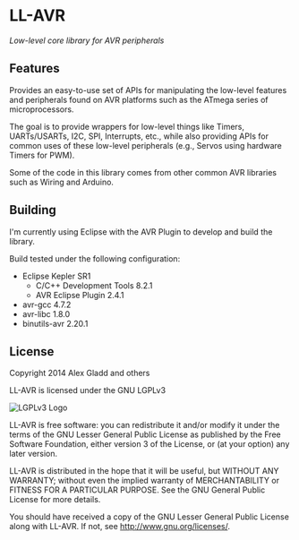 # LL-AVR

_Low-level core library for AVR peripherals_

## Features

Provides an easy-to-use set of APIs for manipulating the low-level features and
peripherals found on AVR platforms such as the ATmega series of microprocessors.

The goal is to provide wrappers for low-level things like Timers, UARTs/USARTs,
I2C, SPI, Interrupts, etc., while also providing APIs for common uses of these
low-level peripherals (e.g., Servos using hardware Timers for PWM).

Some of the code in this library comes from other common AVR libraries such as
Wiring and Arduino.

## Building

I'm currently using Eclipse with the AVR Plugin to develop and build the library.

Build tested under the following configuration:
 - Eclipse Kepler SR1
   * C/C++ Development Tools 8.2.1
   * AVR Eclipse Plugin 2.4.1
 - avr-gcc 4.7.2
 - avr-libc 1.8.0
 - binutils-avr 2.20.1

## License

Copyright 2014 Alex Gladd and others

LL-AVR is licensed under the GNU LGPLv3

![LGPLv3 Logo](https://www.gnu.org/graphics/lgplv3-88x31.png)

LL-AVR is free software: you can redistribute it and/or modify
it under the terms of the GNU Lesser General Public License as published
by the Free Software Foundation, either version 3 of the License, or
(at your option) any later version.

LL-AVR is distributed in the hope that it will be useful,
but WITHOUT ANY WARRANTY; without even the implied warranty of
MERCHANTABILITY or FITNESS FOR A PARTICULAR PURPOSE.  See the
GNU General Public License for more details.

You should have received a copy of the GNU Lesser General Public License
along with LL-AVR.  If not, see <http://www.gnu.org/licenses/>.
